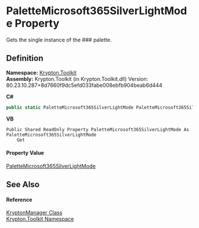 # PaletteMicrosoft365SilverLightMode Property


Gets the single instance of the ### palette.



## Definition
**Namespace:** <a href="79d2eac2-21f4-54ff-7552-b20c33c30600.md">Krypton.Toolkit</a>  
**Assembly:** Krypton.Toolkit (in Krypton.Toolkit.dll) Version: 80.23.10.287+8d7660f9dc5efd033fabe008ebfb904beab6d444

**C#**
``` C#
public static PaletteMicrosoft365SilverLightMode PaletteMicrosoft365SilverLightMode { get; }
```
**VB**
``` VB
Public Shared ReadOnly Property PaletteMicrosoft365SilverLightMode As PaletteMicrosoft365SilverLightMode
	Get
```



#### Property Value
<a href="0143e27f-9b28-ad1a-04d7-35cafc99e49f.md">PaletteMicrosoft365SilverLightMode</a>

## See Also


#### Reference
<a href="fd000c89-b24b-9dde-c880-bccf31b10060.md">KryptonManager Class</a>  
<a href="79d2eac2-21f4-54ff-7552-b20c33c30600.md">Krypton.Toolkit Namespace</a>  
